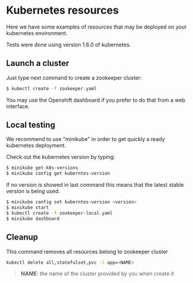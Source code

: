 # Kubernetes resources

Here we have some examples of resources that may be deployed on your kubernetes environment.

Tests were done using version 1.6.0 of kubernetes.


## Launch a cluster

Just type next command to create a zookeeper cluster:

```bash
$ kubectl create -f zookeeper.yaml
```

You may use the Openshift dashboard if you prefer to do that from a web interface.

## Local testing

We recommend to use "minikube" in order to get quickly a ready kubernetes deployment.

Check out the kubernetes version by typing:

```bash
$ minikube get-k8s-versions
$ minikube config get kuberntes-version
```

If no version is showed in last command this means that the latest stable version is being used.

```bash
$ minikube config set kuberntes-version <version>
$ minikube start
$ kubectl create -f zookeeper-local.yaml
$ minikube dashboard
```

## Cleanup

This command removes all resources belong to zookeeper cluster

```sh
kubectl delete all,statefulset,pvc -l app=<NAME>
```

> **NAME**: the name of the cluster provided by you when create it